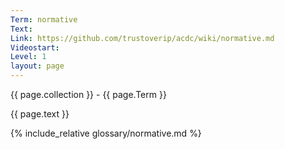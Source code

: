```yaml
---
Term: normative
Text: 
Link: https://github.com/trustoverip/acdc/wiki/normative.md
Videostart: 
Level: 1
layout: page
---
```


{{ page.collection }} - {{ page.Term }}

   {{ page.text }}

{% include_relative glossary/normative.md %}
